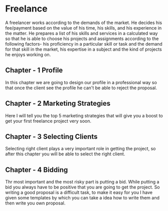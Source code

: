 # Freelance

A freelancer works according to the demands of the market. He decides his fee/payment based on the value of his time, his skills, and his experience in the matter. He prepares a list of his skills and services in a calculated way so that he is able to choose his projects and assignments according to the following factors- his proficiency in a particular skill or task and the demand for that skill in the market, his expertise in a subject and the kind of projects he enjoys working on.

## Chapter - 1 Profile
In this chapter we are going to design our profile in a professional way so that once the client see the profile he can't be able to reject the proposal.
## Chapter - 2 Marketing Strategies
Here I will tell you the top 5 marketing strategies that will give you a boost to get your first freelance project very soon.

## Chapter - 3 Selecting Clients
 Selecting right client plays a very important role in getting the project, so after this chapter you will be able to select the right client.  
## Chapter - 4 Bidding
Thr most important and the most risky part is putting a bid. While putting a bid you always have to be positive that you are going to get the project. So writing a good proposal is a difficult task, to make it easy for you I have given some templates by which you can take a idea how to write them and then write you own proposal.